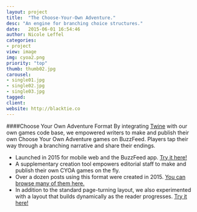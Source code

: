 ```yaml
---
layout: project
title:  "The Choose-Your-Own Adventure."
desc: "An engine for branching choice structures."
date:   2015-06-01 16:54:46
author: Nicole Leffel
categories:
- project
view: image
img: cyoa2.png
priority: "top"
thumb: thumb02.jpg
carousel:
- single01.jpg
- single02.jpg
- single03.jpg
tagged: 
client: 
website: http://blacktie.co
---
```

####Choose Your Own Adventure Format
By integrating [Twine](https://twinery.org/) with our own games code base, we empowered writers to make and publish their own Choose Your Own Adventure games on BuzzFeed. Players tap their way through a branching narrative and share their endings.


* Launched in 2015 for mobile web and the BuzzFeed app. [Try it here!](http://www.buzzfeed.com/alisoncaporimo/get-dat-tat)
* A supplementary creation tool empowers editorial staff to make and publish their own CYOA games on the fly. 
* Over a dozen posts using this format were created in 2015. [You can browse many of them here.](http://www.buzzfeed.com/tag/choose_your_own_adventure)
* In addition to the standard page-turning layout, we also experimented with a layout that builds dynamically as the reader progresses. [Try it here!](http://www.buzzfeed.com/nataliebrown/what-dessert-should-you-bake-this-weekend)
